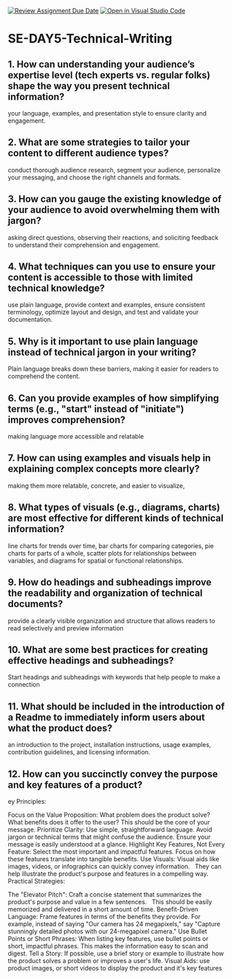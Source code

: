 [![Review Assignment Due Date](https://classroom.github.com/assets/deadline-readme-button-22041afd0340ce965d47ae6ef1cefeee28c7c493a6346c4f15d667ab976d596c.svg)](https://classroom.github.com/a/zsAR-pyY)
[![Open in Visual Studio Code](https://classroom.github.com/assets/open-in-vscode-2e0aaae1b6195c2367325f4f02e2d04e9abb55f0b24a779b69b11b9e10269abc.svg)](https://classroom.github.com/online_ide?assignment_repo_id=18688537&assignment_repo_type=AssignmentRepo)
# SE-DAY5-Technical-Writing
## 1. How can understanding your audience’s expertise level (tech experts vs. regular folks) shape the way you present technical information?

your language, examples, and presentation style to ensure clarity and engagement. 

## 2. What are some strategies to tailor your content to different audience types?
conduct thorough audience research, segment your audience, personalize your messaging, and choose the right channels and formats. 


## 3. How can you gauge the existing knowledge of your audience to avoid overwhelming them with jargon?
asking direct questions, observing their reactions, and soliciting feedback to understand their comprehension and engagement. 

## 4. What techniques can you use to ensure your content is accessible to those with limited technical knowledge?
use plain language, provide context and examples, ensure consistent terminology, optimize layout and design, and test and validate your documentation. 


## 5. Why is it important to use plain language instead of technical jargon in your writing?
Plain language breaks down these barriers, making it easier for readers to comprehend the content.

## 6. Can you provide examples of how simplifying terms (e.g., "start" instead of "initiate") improves comprehension?
making language more accessible and relatable

## 7. How can using examples and visuals help in explaining complex concepts more clearly?
making them more relatable, concrete, and easier to visualize,

## 8. What types of visuals (e.g., diagrams, charts) are most effective for different kinds of technical information?
line charts for trends over time, bar charts for comparing categories, pie charts for parts of a whole, scatter plots for relationships between variables, and diagrams for spatial or functional relationships. 

## 9. How do headings and subheadings improve the readability and organization of technical documents?
provide a clearly visible organization and structure that allows readers to read selectively and preview information

## 10. What are some best practices for creating effective headings and subheadings?
Start headings and subheadings with keywords that help people to make a connection

## 11. What should be included in the introduction of a Readme to immediately inform users about what the product does?
an introduction to the project, installation instructions, usage examples, contribution guidelines, and licensing information. 

## 12. How can you succinctly convey the purpose and key features of a product?
ey Principles:

Focus on the Value Proposition:
What problem does the product solve?
What benefits does it offer to the user?
This should be the core of your message.
Prioritize Clarity:
Use simple, straightforward language.
Avoid jargon or technical terms that might confuse the audience.
Ensure your message is easily understood at a glance.
Highlight Key Features, Not Every Feature:
Select the most important and impactful features.
Focus on how these features translate into tangible benefits.
Use Visuals:
Visual aids like images, videos, or infographics can quickly convey information.   
They can help illustrate the product's purpose and features in a compelling way.   
Practical Strategies:

The "Elevator Pitch":
Craft a concise statement that summarizes the product's purpose and value in a few sentences.   
This should be easily memorized and delivered in a short amount of time.
Benefit-Driven Language:
Frame features in terms of the benefits they provide.
For example, instead of saying "Our camera has 24 megapixels," say "Capture stunningly detailed photos with our 24-megapixel camera."
Use Bullet Points or Short Phrases:
When listing key features, use bullet points or short, impactful phrases.
This makes the information easy to scan and digest.
Tell a Story:
If possible, use a brief story or example to illustrate how the product solves a problem or improves a user's life.
Visual Aids:
use product images, or short videos to display the product and it's key features

